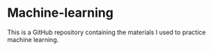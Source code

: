# Machine-learning

This is a GitHub repository containing the materials I used to practice machine learning.
